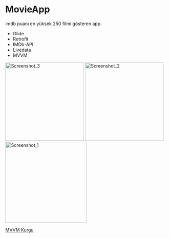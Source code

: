 # MovieApp

imdb puanı en yüksek 250 filmi gösteren app.

- Glide
- Retrofit
- IMDb-API
- Livedata
- MVVM

<img width="245" alt="Screenshot_3" src="https://user-images.githubusercontent.com/43906043/177052176-98303c80-34c1-4be5-b66e-835340da2801.png"> <img width="245" alt="Screenshot_2" src="https://user-images.githubusercontent.com/43906043/177052177-a0025f44-3691-4e5b-ab67-c9497b3db54e.png"> <img width="253" alt="Screenshot_1" src="https://user-images.githubusercontent.com/43906043/177052179-4248fdcb-57c9-4509-b5eb-58534c7bea68.png">

[MVVM Kurgu](https://github.com/aliatillaydemir/MovieApp/blob/master/MVVM.txt)
